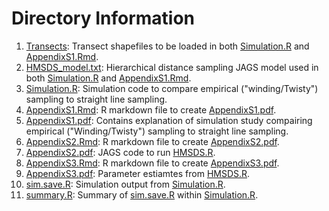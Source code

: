 # Directory Information
1. [Transects](https://github.com/farrmt/HMSDS/tree/master/SupportingInformation/Transects): Transect shapefiles to be loaded in both [Simulation.R](https://github.com/farrmt/HMSDS/blob/master/SupportingInformation/Simulation.R) and [AppendixS1.Rmd](https://github.com/farrmt/HMSDS/blob/master/SupportingInformation/AppendixS1.Rmd). 
2. [HMSDS_model.txt](https://github.com/farrmt/HMSDS/blob/master/SupportingInformation/HMSDS_model.txt): Hierarchical distance sampling JAGS model used in both [Simulation.R](https://github.com/farrmt/HMSDS/blob/master/SupportingInformation/Simulation.R) and [AppendixS1.Rmd](https://github.com/farrmt/HMSDS/blob/master/SupportingInformation/AppendixS1.Rmd).
3. [Simulation.R](https://github.com/farrmt/HMSDS/blob/master/SupportingInformation/Simulation.R): Simulation code to compare empirical ("winding/Twisty") sampling to straight line sampling.
4. [AppendixS1.Rmd](https://github.com/farrmt/HMSDS/blob/master/SupportingInformation/AppendixS1.Rmd): R markdown file to create [AppendixS1.pdf](https://github.com/farrmt/HMSDS/blob/master/SupportingInformation/AppendixS1.pdf).
5. [AppendixS1.pdf](https://github.com/farrmt/HMSDS/blob/master/SupportingInformation/AppendixS1.pdf): Contains explanation of simulation study compairing empirical ("Winding/Twisty") sampling to straight line sampling.
6. [AppendixS2.Rmd](https://github.com/farrmt/HMSDS/blob/master/SupportingInformation/AppendixS2.Rmd): R markdown file to create [AppendixS2.pdf](https://github.com/farrmt/HMSDS/blob/master/SupportingInformation/AppendixS2.pdf).
7. [AppendixS2.pdf](https://github.com/farrmt/HMSDS/blob/master/SupportingInformation/AppendixS2.pdf): JAGS code to run [HMSDS.R](https://github.com/farrmt/HMSDS/blob/master/DataAnalysis/HMSDS.R).
8. [AppendixS3.Rmd](https://github.com/farrmt/HMSDS/blob/master/SupportingInformation/AppendixS3.Rmd): R markdown file to create [AppendixS3.pdf](https://github.com/farrmt/HMSDS/blob/master/SupportingInformation/AppendixS3.pdf).
9. [AppendixS3.pdf](https://github.com/farrmt/HMSDS/blob/master/SupportingInformation/AppendixS3.pdf): Parameter estiamtes from [HMSDS.R](https://github.com/farrmt/HMSDS/blob/master/DataAnalysis/HMSDS.R).
10. [sim.save.R](https://github.com/farrmt/HMSDS/blob/master/SupportingInformation/sim.save.R): Simulation output from [Simulation.R](https://github.com/farrmt/HMSDS/blob/master/SupportingInformation/Simulation.R).
11. [summary.R](https://github.com/farrmt/HMSDS/blob/master/SupportingInformation/summary.R): Summary of [sim.save.R](https://github.com/farrmt/HMSDS/blob/master/SupportingInformation/sim.save.R) within [Simulation.R](https://github.com/farrmt/HMSDS/blob/master/SupportingInformation/Simulation.R). 
